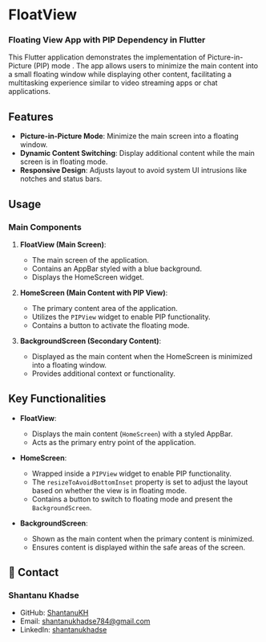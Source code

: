 # FloatView

###  Floating View App with PIP Dependency in Flutter

This Flutter application demonstrates the implementation of Picture-in-Picture (PIP) mode . The app allows users to minimize the main content into a small floating window while displaying other content, facilitating a multitasking experience similar to video streaming apps or chat applications.

## Features

- **Picture-in-Picture Mode**: Minimize the main screen into a floating window.
- **Dynamic Content Switching**: Display additional content while the main screen is in floating mode.
- **Responsive Design**: Adjusts layout to avoid system UI intrusions like notches and status bars.

<!--- ## Screenshots --->



## Usage

### Main Components

1. **FloatView (Main Screen)**:
   - The main screen of the application.
   - Contains an AppBar styled with a blue background.
   - Displays the HomeScreen widget.

2. **HomeScreen (Main Content with PIP View)**:
   - The primary content area of the application.
   - Utilizes the `PIPView` widget to enable PIP functionality.
   - Contains a button to activate the floating mode.

3. **BackgroundScreen (Secondary Content)**:
   - Displayed as the main content when the HomeScreen is minimized into a floating window.
   - Provides additional context or functionality.

## Key Functionalities

- **FloatView**:
  - Displays the main content (`HomeScreen`) with a styled AppBar.
  - Acts as the primary entry point of the application.

- **HomeScreen**:
  - Wrapped inside a `PIPView` widget to enable PIP functionality.
  - The `resizeToAvoidBottomInset` property is set to adjust the layout based on whether the view is in floating mode.
  - Contains a button to switch to floating mode and present the `BackgroundScreen`.

- **BackgroundScreen**:
  - Shown as the main content when the primary content is minimized.
  - Ensures content is displayed within the safe areas of the screen.


## 📧 Contact

### Shantanu Khadse
  
- GitHub: [ShantanuKH](https://github.com/ShantanuKH)
- Email: shantanukhadse784@gmail.com  
- LinkedIn: [shantanukhadse](https://www.linkedin.com/in/shantanu-khadse-a62585230/)  
